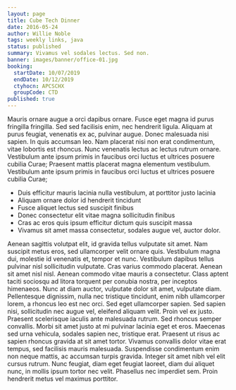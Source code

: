 ```yaml
---
layout: page
title: Cube Tech Dinner
date: 2016-05-24
author: Willie Noble
tags: weekly links, java
status: published
summary: Vivamus vel sodales lectus. Sed non.
banner: images/banner/office-01.jpg
booking:
  startDate: 10/07/2019
  endDate: 10/12/2019
  ctyhocn: APCSCHX
  groupCode: CTD
published: true
---
```

Mauris ornare augue a orci dapibus ornare. Fusce eget magna id purus fringilla fringilla. Sed sed facilisis enim, nec hendrerit ligula. Aliquam at purus feugiat, venenatis ex ac, pulvinar augue. Donec malesuada nisi sapien. In quis accumsan leo. Nam placerat nisi non erat condimentum, vitae lobortis est rhoncus. Nunc venenatis lectus ac lectus rutrum ornare. Vestibulum ante ipsum primis in faucibus orci luctus et ultrices posuere cubilia Curae; Praesent mattis placerat magna elementum vestibulum. Vestibulum ante ipsum primis in faucibus orci luctus et ultrices posuere cubilia Curae;

* Duis efficitur mauris lacinia nulla vestibulum, at porttitor justo lacinia
* Aliquam ornare dolor id hendrerit tincidunt
* Fusce aliquet lectus sed suscipit finibus
* Donec consectetur elit vitae magna sollicitudin finibus
* Cras ac eros quis ipsum efficitur dictum quis suscipit massa
* Vivamus sit amet massa consectetur, sodales augue vel, auctor dolor.

Aenean sagittis volutpat elit, id gravida tellus vulputate sit amet. Nam suscipit metus eros, sed ullamcorper velit ornare quis. Vestibulum magna dui, molestie id venenatis et, tempor et nunc. Vestibulum dapibus tellus pulvinar nisl sollicitudin vulputate. Cras varius commodo placerat. Aenean sit amet nisl nisl. Aenean commodo vitae mauris a consectetur. Class aptent taciti sociosqu ad litora torquent per conubia nostra, per inceptos himenaeos. Nunc at diam auctor, vulputate dolor sit amet, vulputate diam. Pellentesque dignissim, nulla nec tristique tincidunt, enim nibh ullamcorper lorem, a rhoncus leo est nec orci. Sed eget ullamcorper sapien. Sed sapien nisi, sollicitudin nec augue vel, eleifend aliquam velit.
Proin vel ex justo. Praesent scelerisque iaculis ante malesuada rutrum. Sed rhoncus semper convallis. Morbi sit amet justo at mi pulvinar lacinia eget et eros. Maecenas sed urna vehicula, sodales sapien nec, tristique erat. Praesent ut risus ac sapien rhoncus gravida at sit amet tortor. Vivamus convallis dolor vitae erat tempus, sed facilisis mauris malesuada. Suspendisse condimentum enim non neque mattis, ac accumsan turpis gravida. Integer sit amet nibh vel elit cursus rutrum. Nunc feugiat, diam eget feugiat laoreet, diam dui aliquet nunc, in mollis ipsum tortor nec velit. Phasellus nec imperdiet sem. Proin hendrerit metus vel maximus porttitor.
